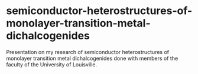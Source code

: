 # semiconductor-heterostructures-of-monolayer-transition-metal-dichalcogenides
Presentation on my research of semiconductor heterostructures of monolayer transition metal dichalcogenides done with members of the faculty of the University of Louisville.
